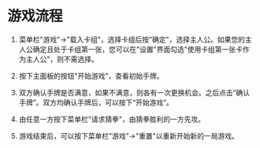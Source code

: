 # 游戏流程

1. 菜单栏"游戏"→"载入卡组"，选择卡组后按"确定"，选择主人公。如果您的主人公确定且处于卡组第一张，您可以在"设置"界面勾选"使用卡组第一张卡作为主人公"，则不需选择。

2. 按下主面板的按钮"开始游戏"，查看初始手牌。

3. 双方确认手牌是否满意，如果不满意，则各有一次更换机会。之后点击“确认手牌”。双方均确认手牌后，可以按下“开始游戏”。

4. 由任意一方按下菜单栏"请求猜拳"，由猜拳胜利的一方先攻。

5. 游戏结束后，可以按下菜单栏"游戏"→"重置"以重新开始新的一局游戏。 
